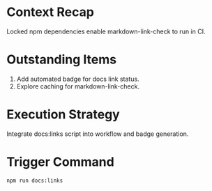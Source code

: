 # Context Recap
Locked npm dependencies enable markdown-link-check to run in CI.

# Outstanding Items
1. Add automated badge for docs link status.
2. Explore caching for markdown-link-check.

# Execution Strategy
Integrate docs:links script into workflow and badge generation.

# Trigger Command
`npm run docs:links`
